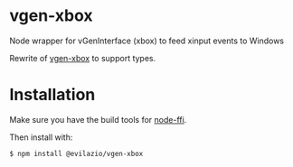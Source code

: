 # vgen-xbox
Node wrapper for vGenInterface (xbox) to feed xinput events to Windows

Rewrite of [vgen-xbox](https://github.com/Evilazio/vgen-xbox/blob/master/demo.js) to support types.


# Installation
Make sure you have the build tools for [node-ffi](https://github.com/node-ffi/node-ffi#installation). 

Then install with:
``` bash
$ npm install @evilazio/vgen-xbox
```
